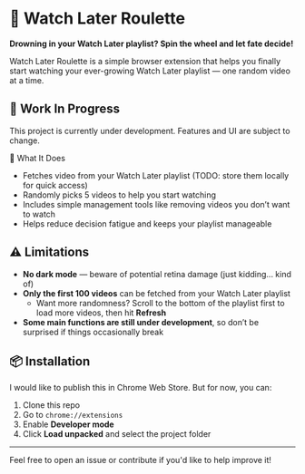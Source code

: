 # 🎲 Watch Later Roulette

**Drowning in your Watch Later playlist? Spin the wheel and let fate decide!**  

Watch Later Roulette is a simple browser extension that helps you finally start watching your ever-growing Watch Later playlist — one random video at a time.

## 🚧 Work In Progress

This project is currently under development. Features and UI are subject to change.

🔧 What It Does
- Fetches video from your Watch Later playlist (TODO: store them locally for quick access)
- Randomly picks 5 videos to help you start watching
- Includes simple management tools like removing videos you don’t want to watch
- Helps reduce decision fatigue and keeps your playlist manageable

## ⚠️ Limitations

- **No dark mode** — beware of potential retina damage (just kidding... kind of)  
- **Only the first 100 videos** can be fetched from your Watch Later playlist  
    - Want more randomness? Scroll to the bottom of the playlist first to load more videos, then hit **Refresh**  
- **Some main functions are still under development**, so don’t be surprised if things occasionally break  

## 📦 Installation

I would like to publish this in Chrome Web Store. But for now, you can:

1. Clone this repo
2. Go to `chrome://extensions`
3. Enable **Developer mode**
4. Click **Load unpacked** and select the project folder

---

Feel free to open an issue or contribute if you'd like to help improve it!
